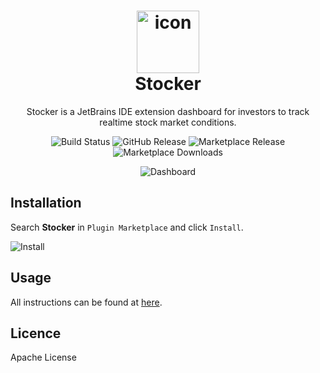 <h1 align="center">
<img src="https://raw.githubusercontent.com/WhiteVermouth/intellij-investor-dashboard/master/screenshots/Logo.png" width="100" alt="icon"><br>
Stocker
</h1>

<p align="center">
Stocker is a JetBrains IDE extension dashboard for investors to track realtime stock market conditions.
</p>
<p align="center">
<img src="https://dev.azure.com/mvriddle/Stocker/_apis/build/status/WhiteVermouth.intellij-investor-dashboard?branchName=master" alt="Build Status" />
<img src="https://img.shields.io/github/v/release/WhiteVermouth/intellij-investor-dashboard" alt="GitHub Release" />
<img src="https://img.shields.io/jetbrains/plugin/v/com.vermouthx.intellij-investor-dashboard" alt="Marketplace Release" />
<img src="https://img.shields.io/jetbrains/plugin/d/com.vermouthx.intellij-investor-dashboard" alt="Marketplace Downloads" />
</p>
<p align="center">
<img src="https://raw.githubusercontent.com/WhiteVermouth/intellij-investor-dashboard/master/screenshots/Dashboard.png" alt="Dashboard"/>
</p>

## Installation

Search **Stocker** in `Plugin Marketplace` and click `Install`.

![Install](https://raw.githubusercontent.com/WhiteVermouth/intellij-investor-dashboard/master/screenshots/Install.png)

## Usage

All instructions can be found at [here](https://vermouthx.com/stocker/).

## Licence

Apache License

